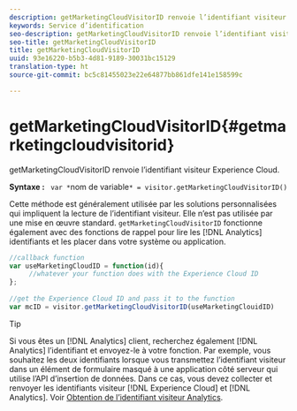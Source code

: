 ```yaml
---
description: getMarketingCloudVisitorID renvoie l’identifiant visiteur Experience Cloud.
keywords: Service d’identification
seo-description: getMarketingCloudVisitorID renvoie l’identifiant visiteur Experience Cloud.
seo-title: getMarketingCloudVisitorID
title: getMarketingCloudVisitorID
uuid: 93e16220-b5b3-4d81-9189-30031bc15129
translation-type: ht
source-git-commit: bc5c81455023e22e64877bb861dfe141e158599c

---
```



# getMarketingCloudVisitorID{#getmarketingcloudvisitorid}

getMarketingCloudVisitorID renvoie l’identifiant visiteur Experience Cloud.

**Syntaxe :** ` var *`nom de variable`* = visitor.getMarketingCloudVisitorID()`

Cette méthode est généralement utilisée par les solutions personnalisées qui impliquent la lecture de l’identifiant visiteur. Elle n’est pas utilisée par une mise en œuvre standard. `getMarketingCloudVisitorID` fonctionne également avec des fonctions de rappel pour lire les [!DNL Analytics] identifiants et les placer dans votre système ou application.

```js
//callback function 
var useMarketingCloudID = function(id){ 
     //whatever your function does with the Experience Cloud ID 
}; 
 
//get the Experience Cloud ID and pass it to the function 
var mcID = visitor.getMarketingCloudVisitorID(useMarketingClouidID)
```

>[!TIP]
>
>Si vous êtes un [!DNL Analytics] client, recherchez également [!DNL Analytics] l’identifiant et envoyez-le à votre fonction. Par exemple, vous souhaitez les deux identifiants lorsque vous transmettez l’identifiant visiteur dans un élément de formulaire masqué à une application côté serveur qui utilise l’API d’insertion de données. Dans ce cas, vous devez collecter et renvoyer les identifiants visiteur [!DNL Experience Cloud] et [!DNL Analytics]. Voir [Obtention de l’identifiant visiteur Analytics](../../library/get-set/getanalyticsvisitorid.md).

